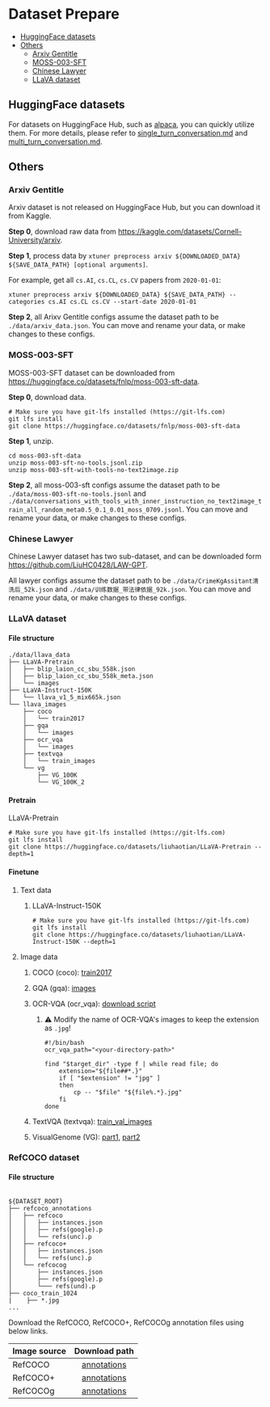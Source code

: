 # Dataset Prepare

- [HuggingFace datasets](#huggingface-datasets)
- [Others](#others)
  - [Arxiv Gentitle](#arxiv-gentitle)
  - [MOSS-003-SFT](#moss-003-sft)
  - [Chinese Lawyer](#chinese-lawyer)
  - [LLaVA dataset](#llava-dataset)

## HuggingFace datasets

For datasets on HuggingFace Hub, such as [alpaca](https://huggingface.co/datasets/tatsu-lab/alpaca), you can quickly utilize them. For more details, please refer to [single_turn_conversation.md](./single_turn_conversation.md) and [multi_turn_conversation.md](./multi_turn_conversation.md).

## Others

### Arxiv Gentitle

Arxiv dataset is not released on HuggingFace Hub, but you can download it from Kaggle.

**Step 0**, download raw data from https://kaggle.com/datasets/Cornell-University/arxiv.

**Step 1**, process data by `xtuner preprocess arxiv ${DOWNLOADED_DATA} ${SAVE_DATA_PATH} [optional arguments]`.

For example, get all `cs.AI`, `cs.CL`, `cs.CV` papers from `2020-01-01`:

```shell
xtuner preprocess arxiv ${DOWNLOADED_DATA} ${SAVE_DATA_PATH} --categories cs.AI cs.CL cs.CV --start-date 2020-01-01
```

**Step 2**, all Arixv Gentitle configs assume the dataset path to be `./data/arxiv_data.json`. You can move and rename your data, or make changes to these configs.

### MOSS-003-SFT

MOSS-003-SFT dataset can be downloaded from https://huggingface.co/datasets/fnlp/moss-003-sft-data.

**Step 0**, download data.

```shell
# Make sure you have git-lfs installed (https://git-lfs.com)
git lfs install
git clone https://huggingface.co/datasets/fnlp/moss-003-sft-data
```

**Step 1**, unzip.

```shell
cd moss-003-sft-data
unzip moss-003-sft-no-tools.jsonl.zip
unzip moss-003-sft-with-tools-no-text2image.zip
```

**Step 2**, all moss-003-sft configs assume the dataset path to be `./data/moss-003-sft-no-tools.jsonl` and `./data/conversations_with_tools_with_inner_instruction_no_text2image_train_all_random_meta0.5_0.1_0.01_moss_0709.jsonl`. You can move and rename your data, or make changes to these configs.

### Chinese Lawyer

Chinese Lawyer dataset has two sub-dataset, and can be downloaded form https://github.com/LiuHC0428/LAW-GPT.

All lawyer configs assume the dataset path to be `./data/CrimeKgAssitant清洗后_52k.json` and `./data/训练数据_带法律依据_92k.json`. You can move and rename your data, or make changes to these configs.

### LLaVA dataset

#### File structure

```
./data/llava_data
├── LLaVA-Pretrain
│   ├── blip_laion_cc_sbu_558k.json
│   ├── blip_laion_cc_sbu_558k_meta.json
│   └── images
├── LLaVA-Instruct-150K
│   └── llava_v1_5_mix665k.json
└── llava_images
    ├── coco
    │   └── train2017
    ├── gqa
    │   └── images
    ├── ocr_vqa
    │   └── images
    ├── textvqa
    │   └── train_images
    └── vg
        ├── VG_100K
        └── VG_100K_2
```

#### Pretrain

LLaVA-Pretrain

```shell
# Make sure you have git-lfs installed (https://git-lfs.com)
git lfs install
git clone https://huggingface.co/datasets/liuhaotian/LLaVA-Pretrain --depth=1
```

#### Finetune

1. Text data

   1. LLaVA-Instruct-150K

      ```shell
      # Make sure you have git-lfs installed (https://git-lfs.com)
      git lfs install
      git clone https://huggingface.co/datasets/liuhaotian/LLaVA-Instruct-150K --depth=1
      ```

2. Image data

   1. COCO (coco): [train2017](http://images.cocodataset.org/zips/train2017.zip)

   2. GQA (gqa): [images](https://downloads.cs.stanford.edu/nlp/data/gqa/images.zip)

   3. OCR-VQA (ocr_vqa): [download script](https://drive.google.com/drive/folders/1_GYPY5UkUy7HIcR0zq3ZCFgeZN7BAfm_?usp=sharing)

      1. ⚠️ Modify the name of OCR-VQA's images to keep the extension as `.jpg`!

         ```shell
         #!/bin/bash
         ocr_vqa_path="<your-directory-path>"

         find "$target_dir" -type f | while read file; do
             extension="${file##*.}"
             if [ "$extension" != "jpg" ]
             then
                 cp -- "$file" "${file%.*}.jpg"
             fi
         done
         ```

   4. TextVQA (textvqa): [train_val_images](https://dl.fbaipublicfiles.com/textvqa/images/train_val_images.zip)

   5. VisualGenome (VG): [part1](https://cs.stanford.edu/people/rak248/VG_100K_2/images.zip), [part2](https://cs.stanford.edu/people/rak248/VG_100K_2/images2.zip)

### RefCOCO dataset

#### File structure

```

${DATASET_ROOT}
├── refcoco_annotations
│   ├── refcoco
│   │   ├── instances.json
│   │   ├── refs(google).p
│   │   └── refs(unc).p
│   ├── refcoco+
│   │   ├── instances.json
│   │   └── refs(unc).p
│   └── refcocog
│       ├── instances.json
│       ├── refs(google).p
│       └─── refs(und).p
├── coco_train_1024
|    ├── *.jpg
...
```
Download the RefCOCO, RefCOCO+, RefCOCOg annotation files using below links.

Image source | Download path
--- | :---:
RefCOCO | <a href="https://bvisionweb1.cs.unc.edu/licheng/referit/data/refcoco.zip"> annotations </a>
RefCOCO+ | <a href="https://bvisionweb1.cs.unc.edu/licheng/referit/data/refcoco+.zip"> annotations </a>
RefCOCOg | <a href="https://bvisionweb1.cs.unc.edu/licheng/referit/data/refcocog.zip"> annotations </a>


